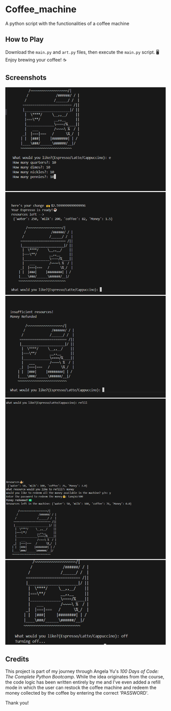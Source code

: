 # Coffee_machine
A python script with the functionalities of a coffee machine

## How to Play
 Download the `main.py` and `art.py` files, then execute the `main.py` script. 🖥️ Enjoy brewing your coffee! ☕

## Screenshots
![alt text](image.png)
![alt text](image-1.png)
![alt text](image-2.png)
![alt text](image-3.png)
![alt text](image-4.png)

## Credits
This project is part of my journey through Angela Yu's *100 Days of Code: The Complete Python Bootcamp*. While the idea originates from the course, the code logic has been written entirely by me and I've even added a refill mode in which the user can restock the coffee machine and redeem the money collected by the coffee by entering the correct 'PASSWORD'.

Thank you!